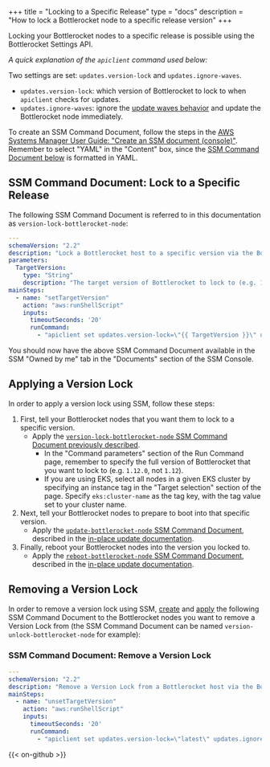 +++
title = "Locking to a Specific Release"
type = "docs"
description = "How to lock a Bottlerocket node to a specific release version"
+++

Locking your Bottlerocket nodes to a specific release is possible using the Bottlerocket Settings API.

_A quick explanation of the `apiclient` command used below:_

Two settings are set: `updates.version-lock` and `updates.ignore-waves`.

- `updates.version-lock`: which version of Bottlerocket to lock to when `apiclient` checks for updates.
- `updates.ignore-waves`: ignore the [update waves behavior](https://github.com/bottlerocket-os/bottlerocket/tree/develop/sources/updater/waves) and update the Bottlerocket node immediately.

To create an SSM Command Document, follow the steps in the [AWS Systems Manager User Guide: "Create an SSM document (console)"](https://docs.aws.amazon.com/systems-manager/latest/userguide/create-ssm-console.html).
Remember to select "YAML" in the "Content" box, since the [SSM Command Document below](#ssm-command-document-lock-to-a-specific-release) is formatted in YAML.

## SSM Command Document: Lock to a Specific Release

The following SSM Command Document is referred to in this documentation as `version-lock-bottlerocket-node`:

```yaml
---
schemaVersion: "2.2"
description: "Lock a Bottlerocket host to a specific version via the Bottlerocket Settings API"
parameters:
  TargetVersion:
    type: "String"
    description: "The target version of Bottlerocket to lock to (e.g. 1.12.0)"
mainSteps:
  - name: "setTargetVersion"
    action: "aws:runShellScript"
    inputs:
      timeoutSeconds: '20'
      runCommand:
        - "apiclient set updates.version-lock=\"{{ TargetVersion }}\" updates.ignore-waves=true"
```

You should now have the above SSM Command Document available in the SSM "Owned by me" tab in the "Documents" section of the SSM Console.

## Applying a Version Lock

In order to apply a version lock using SSM, follow these steps:

1. First, tell your Bottlerocket nodes that you want them to lock to a specific version.
    - Apply the [`version-lock-bottlerocket-node` SSM Command Document previously described](#ssm-command-document-lock-to-a-specific-release).
        - In the "Command parameters" section of the Run Command page, remember to specify the full version of Bottlerocket that you want to lock to (e.g. `1.12.0`, not `1.12`).
        - If you are using EKS, select all nodes in a given EKS cluster by specifying an instance tag in the "Target selection" section of the page.
        Specify `eks:cluster-name` as the tag key, with the tag value set to your cluster name.
2. Next, tell your Bottlerocket nodes to prepare to boot into that specific version.
    - Apply the [`update-bottlerocket-node` SSM Command Document](../methods/in-place/#ssm-command-document-check-for-and-apply-updates-to-a-bottlerocket-node), described in the [in-place update documentation](../methods/in-place/).
3. Finally, reboot your Bottlerocket nodes into the version you locked to.
    - Apply the [`reboot-bottlerocket-node` SSM Command Document](../methods/in-place/#ssm-command-document-reboot-a-bottlerocket-node), described in the [in-place update documentation](../methods/in-place/).

## Removing a Version Lock

In order to remove a version lock using SSM, [create](https://docs.aws.amazon.com/systems-manager/latest/userguide/create-ssm-console.html) and [apply](https://docs.aws.amazon.com/systems-manager/latest/userguide/running-commands-console.html) the following SSM Command Document to the Bottlerocket nodes you want to remove a Version Lock from (the SSM Command Document can be named `version-unlock-bottlerocket-node` for example):

### SSM Command Document: Remove a Version Lock

```yaml
---
schemaVersion: "2.2"
description: "Remove a Version Lock from a Bottlerocket host via the Bottlerocket Settings API"
mainSteps:
  - name: "unsetTargetVersion"
    action: "aws:runShellScript"
    inputs:
      timeoutSeconds: '20'
      runCommand:
        - "apiclient set updates.version-lock=\"latest\" updates.ignore-waves=false"
```

{{< on-github >}}
